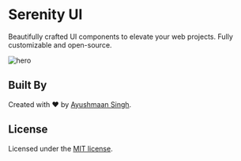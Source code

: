 # Serenity UI

Beautifully crafted UI components to elevate your web projects. Fully customizable and open-source.

![hero](https://i.postimg.cc/9fg2pznm/Screenshot-2025-08-22-152245.png)

## Built By

Created with ❤️ by [Ayushmaan Singh](https://ayushmxxn.com/).

## License

Licensed under the [MIT license](./LICENSE).
